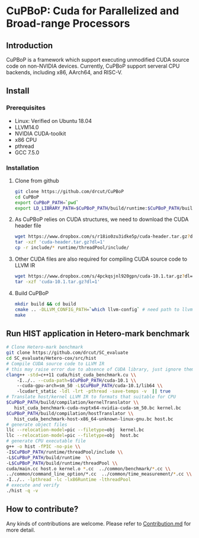 # CuPBoP: Cuda for Parallelized and Broad-range Processors

## Introduction

CuPBoP is a framework which support executing unmodified CUDA source code
on non-NVIDIA devices.
Currently, CuPBoP support serveral CPU backends, including x86, AArch64, and RISC-V.

## Install

### Prerequisites

- Linux: Verified on Ubuntu 18.04
- LLVM14.0
- NVIDIA CUDA-toolkit
- x86 CPU
- pthread
- GCC 7.5.0

### Installation

1. Clone from github

   ```bash
   git clone https://github.com/drcut/CuPBoP
   cd CuPBoP
   export CuPBoP_PATH=`pwd`
   export LD_LIBRARY_PATH=$CuPBoP_PATH/build/runtime:$CuPBoP_PATH/build/runtime/threadPool:$LD_LIBRARY_PATH
   ```

2. As CuPBoP relies on CUDA structures, we need to download the CUDA header file

   ```bash
   wget https://www.dropbox.com/s/r18io0zu3idke5p/cuda-header.tar.gz?dl=1
   tar -xzf 'cuda-header.tar.gz?dl=1'
   cp -r include/* runtime/threadPool/include/
   ```

3. Other CUDA files are also required for compiling CUDA source code to LLVM IR

   ```bash
   wget https://www.dropbox.com/s/4pckqsjnl920gpn/cuda-10.1.tar.gz?dl=1
   tar -xzf 'cuda-10.1.tar.gz?dl=1'
   ```

4. Build CuPBoP

   ```bash
   mkdir build && cd build
   cmake .. -DLLVM_CONFIG_PATH=`which llvm-config` # need path to llvm-config
   make
   ```

## Run HIST application in Hetero-mark benchmark

```bash
# Clone Hetero-mark benchmark
git clone https://github.com/drcut/SC_evaluate
cd SC_evaluate/Hetero-cox/src/hist
# Compile CUDA source code to LLVM IR
# this may raise error due to absence of CUDA library, just ignore them
clang++ -std=c++11 cuda/hist_cuda_benchmark.cu \\
    -I../.. --cuda-path=$CuPBoP_PATH/cuda-10.1 \\
    --cuda-gpu-arch=sm_50 -L$CuPBoP_PATH/cuda-10.1/lib64 \\
    -lcudart_static -ldl -lrt -pthread -save-temps -v  || true
# Translate host/kernel LLVM IR to formats that suitable for CPU
$CuPBoP_PATH/build/compilation/kernelTranslator \\
   hist_cuda_benchmark-cuda-nvptx64-nvidia-cuda-sm_50.bc kernel.bc
$CuPBoP_PATH/build/compilation/hostTranslator \\
   hist_cuda_benchmark-host-x86_64-unknown-linux-gnu.bc host.bc
# generate object files
llc --relocation-model=pic --filetype=obj  kernel.bc
llc --relocation-model=pic --filetype=obj  host.bc
# generate CPU executable file
g++ -o hist -fPIC -no-pie \\
-I$CuPBoP_PATH/runtime/threadPool/include \\
-L$CuPBoP_PATH/build/runtime  \\
-L$CuPBoP_PATH/build/runtime/threadPool \\
cuda/main.cc host.o kernel.o *.cc  ../common/benchmark/*.cc \\
../common/command_line_option/*.cc  ../common/time_measurement/*.cc \\
-I../.. -lpthread -lc -lx86Runtime -lthreadPool
# execute and verify
./hist -q -v
```

## How to contribute?

Any kinds of contributions are welcome.
Please refer to [Contribution.md](./CONTRIBUTING.md) for more detail.

